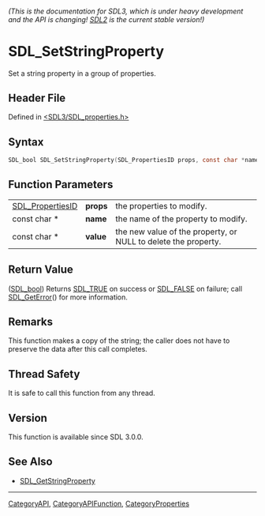 ###### (This is the documentation for SDL3, which is under heavy development and the API is changing! [SDL2](https://wiki.libsdl.org/SDL2/) is the current stable version!)
# SDL_SetStringProperty

Set a string property in a group of properties.

## Header File

Defined in [<SDL3/SDL_properties.h>](https://github.com/libsdl-org/SDL/blob/main/include/SDL3/SDL_properties.h)

## Syntax

```c
SDL_bool SDL_SetStringProperty(SDL_PropertiesID props, const char *name, const char *value);
```

## Function Parameters

|                                      |           |                                                                |
| ------------------------------------ | --------- | -------------------------------------------------------------- |
| [SDL_PropertiesID](SDL_PropertiesID) | **props** | the properties to modify.                                      |
| const char *                         | **name**  | the name of the property to modify.                            |
| const char *                         | **value** | the new value of the property, or NULL to delete the property. |

## Return Value

([SDL_bool](SDL_bool)) Returns [SDL_TRUE](SDL_TRUE) on success or
[SDL_FALSE](SDL_FALSE) on failure; call [SDL_GetError](SDL_GetError)() for
more information.

## Remarks

This function makes a copy of the string; the caller does not have to
preserve the data after this call completes.

## Thread Safety

It is safe to call this function from any thread.

## Version

This function is available since SDL 3.0.0.

## See Also

- [SDL_GetStringProperty](SDL_GetStringProperty)

----
[CategoryAPI](CategoryAPI), [CategoryAPIFunction](CategoryAPIFunction), [CategoryProperties](CategoryProperties)


